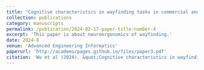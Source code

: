 ```yaml
---
title: "Cognitive characteristics in wayfinding tasks in commercial and residential districts during daytime and nighttime: A comprehensive neuroergonomic study"
collection: publications
category: manuscripts
permalink: /publication/2024-02-17-paper-title-number-4
excerpt: 'This paper is about neuroergonomics of wayfinding.'
date: 2024-8
venue: 'Advanced Engineering Informatics'
paperurl: 'http://academicpages.github.io/files/paper3.pdf'
citation: 'Wu et al (2024). &quot;Cognitive characteristics in wayfinding tasks in commercial and residential districts during daytime and nighttime: A comprehensive neuroergonomic study.&quot; <i>Advanced Engineering Informatics</i>. 1(3).'
---
```


